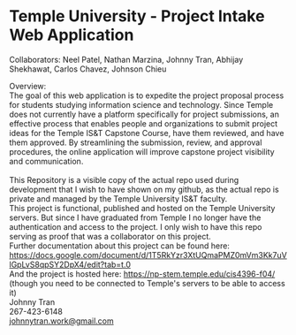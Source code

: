 # Temple University - Project Intake Web Application

Collaborators: Neel Patel, Nathan Marzina, Johnny Tran, Abhijay Shekhawat, Carlos Chavez, Johnson Chieu

Overview:  
The goal of this web application is to expedite the 
project proposal process for students studying information science and technology. 
Since Temple does not currently have a platform specifically for project 
submissions, an effective process that enables people and organizations to submit project ideas for the Temple IS&T Capstone Course, 
have them reviewed, and have them approved. By streamlining the 
submission, review, and approval procedures, the online application will  improve 
capstone project visibility and communication.  
<br/>
This Repository is a visible copy of the actual repo used during development
that I wish to have shown on my github, as the actual repo is private and managed
by the Temple University IS&T faculty.
<br/>
This project is functional, published and hosted on the Temple University servers.
But since I have graduated from Temple I no longer have the authentication and access
to the project. I only wish to have this repo serving as proof that was a collaborator
on this project.
<br/>
Further documentation about this project can be found here: https://docs.google.com/document/d/1T5RkYzr3XtUQmaPMZ0mVm3Kk7uVlGpLvS8qpSY2DpX4/edit?tab=t.0
<br/>
And the project is hosted here: https://np-stem.temple.edu/cis4396-f04/ (though you need to be connected to Temple's servers to be able to access it)
<br/>
Johnny Tran <br/>
267-423-6148 <br/>
johnnytran.work@gmail.com <br/>
